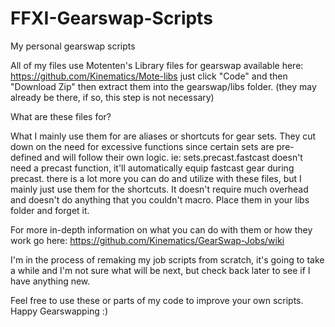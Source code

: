 # FFXI-Gearswap-Scripts
My personal gearswap scripts

All of my files use Motenten's Library files for gearswap available here: https://github.com/Kinematics/Mote-libs
just click "Code" and then "Download Zip" then extract them into the gearswap/libs folder. 
(they may already be there, if so, this step is not necessary)

What are these files for?

What I mainly use them for are aliases or shortcuts for gear sets. They cut down on the need for excessive functions since certain sets are
pre-defined and will follow their own logic. ie: sets.precast.fastcast doesn't need a precast function, it'll automatically equip fastcast gear during precast.
there is a lot more you can do and utilize with these files, but I mainly just use them for the shortcuts. It doesn't require much overhead and doesn't do
anything that you couldn't macro. Place them in your libs folder and forget it.

For more in-depth information on what you can do with them or how they work go here: https://github.com/Kinematics/GearSwap-Jobs/wiki

I'm in the process of remaking my job scripts from scratch, it's going to take a while and I'm not sure what will be next, but check back later to see if I have anything new.

Feel free to use these or parts of my code to improve your own scripts.
Happy Gearswapping :)
